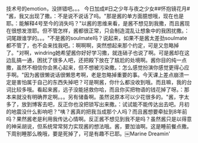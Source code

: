 技术号的emotion，没拼错吧。。。
今日加成#日之少年与夜之少女##怀抱镜花月#
"酱，我又出现了撒。：不是说不说话了吗。"那是酱的单方面臆想哦，现在也是耶。：能解释4号至今的消失吗？"以酱的思维来看，是酱不想见到我撒，而且酱现在很想发泄耶。但不管怎样，酱都很正常，只会制造混乱让想象中的我困扰撒。：词尾跟谁学的。。。"不是酱的soulmate吗？说起来，如果不是酱太差劲soulmate都不管了，也不会来找我吧。：啊啊啊，突然想起来那个约定，可是又忽略掉了。"对啊，windring她希望酱你好好学习撒，就连硝子也说了啊。可是酱却在这边乱搞一通，困扰了很多人吧，还把殿下放在了尴尬的处境啊。酱你目的纯一点撒，虽然不相信你会黑心起来，但不想被污染撒。：怎么感觉扮演你感觉更得心应手啊。"因为酱很懒说话很懒思考啊，老是忽略掉重要的事。今天课上差点崩溃一定是害怕属于自己的东西失掉吧？可是啊酱，你什么都没收到哦。而且嘛，我的台词比较多哦。看起来酱，远子没能拯救你哈，而且你买把物语的钱花掉了呀。：那本来就没有明确界定啊。。。另有储备啊。虽然说原本可以少花很多的。"酱，字太多了，放到博客去吧，反正你也没把锁写出来撒。：试试能不能传达出去吧。月初的地震没什么影响吧？"咦？酱真的把我当成那个人吗？而且酱想要牵扯到8年前吗？果然酱老是利用我传达心情啊。反正酱不想见到我不是吗？虽然酱只是以得意的神采胡说，但系统常常努力实现酱的想法哦。酱，要加油啊。这是睡前餐点撒。下周别睡那么晚哦，要是死掉了，可是有趣不已耶。￼Marine Dreamin' 